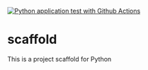 [![Python application test with Github Actions](https://github.com/SergioPC91/scaffold/actions/workflows/main.yml/badge.svg)](https://github.com/SergioPC91/scaffold/actions/workflows/main.yml)

# scaffold
This is a project scaffold for Python
